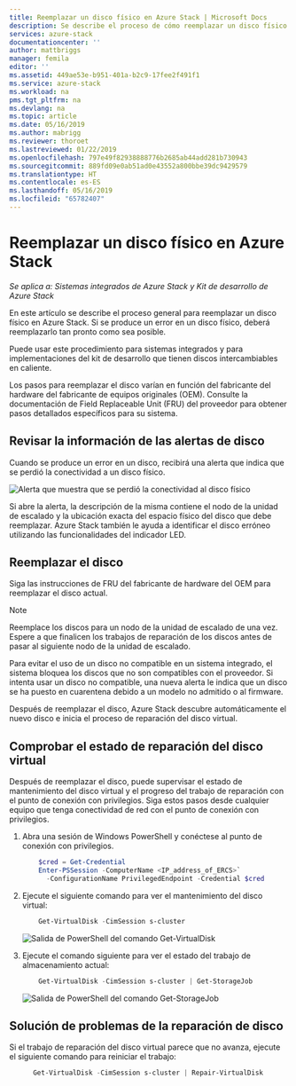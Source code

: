 ```yaml
---
title: Reemplazar un disco físico en Azure Stack | Microsoft Docs
description: Se describe el proceso de cómo reemplazar un disco físico en Azure Stack.
services: azure-stack
documentationcenter: ''
author: mattbriggs
manager: femila
editor: ''
ms.assetid: 449ae53e-b951-401a-b2c9-17fee2f491f1
ms.service: azure-stack
ms.workload: na
pms.tgt_pltfrm: na
ms.devlang: na
ms.topic: article
ms.date: 05/16/2019
ms.author: mabrigg
ms.reviewer: thoroet
ms.lastreviewed: 01/22/2019
ms.openlocfilehash: 797e49f82938888776b2685ab44add281b730943
ms.sourcegitcommit: 889fd09e0ab51ad0e43552a800bbe39dc9429579
ms.translationtype: HT
ms.contentlocale: es-ES
ms.lasthandoff: 05/16/2019
ms.locfileid: "65782407"
---
```

# <a name="replace-a-physical-disk-in-azure-stack"></a>Reemplazar un disco físico en Azure Stack

*Se aplica a: Sistemas integrados de Azure Stack y Kit de desarrollo de Azure Stack*

En este artículo se describe el proceso general para reemplazar un disco físico en Azure Stack. Si se produce un error en un disco físico, deberá reemplazarlo tan pronto como sea posible.

Puede usar este procedimiento para sistemas integrados y para implementaciones del kit de desarrollo que tienen discos intercambiables en caliente.

Los pasos para reemplazar el disco varían en función del fabricante del hardware del fabricante de equipos originales (OEM). Consulte la documentación de Field Replaceable Unit (FRU) del proveedor para obtener pasos detallados específicos para su sistema.

## <a name="review-disk-alert-information"></a>Revisar la información de las alertas de disco
Cuando se produce un error en un disco, recibirá una alerta que indica que se perdió la conectividad a un disco físico.

![Alerta que muestra que se perdió la conectividad al disco físico](media/azure-stack-replace-disk/DiskAlert.png)

Si abre la alerta, la descripción de la misma contiene el nodo de la unidad de escalado y la ubicación exacta del espacio físico del disco que debe reemplazar. Azure Stack también le ayuda a identificar el disco erróneo utilizando las funcionalidades del indicador LED.

## <a name="replace-the-disk"></a>Reemplazar el disco

Siga las instrucciones de FRU del fabricante de hardware del OEM para reemplazar el disco actual.

> [!note]
> Reemplace los discos para un nodo de la unidad de escalado de una vez. Espere a que finalicen los trabajos de reparación de los discos antes de pasar al siguiente nodo de la unidad de escalado.

Para evitar el uso de un disco no compatible en un sistema integrado, el sistema bloquea los discos que no son compatibles con el proveedor. Si intenta usar un disco no compatible, una nueva alerta le indica que un disco se ha puesto en cuarentena debido a un modelo no admitido o al firmware.

Después de reemplazar el disco, Azure Stack descubre automáticamente el nuevo disco e inicia el proceso de reparación del disco virtual.
 
## <a name="check-the-status-of-virtual-disk-repair"></a>Comprobar el estado de reparación del disco virtual
 
 Después de reemplazar el disco, puede supervisar el estado de mantenimiento del disco virtual y el progreso del trabajo de reparación con el punto de conexión con privilegios. Siga estos pasos desde cualquier equipo que tenga conectividad de red con el punto de conexión con privilegios.

1. Abra una sesión de Windows PowerShell y conéctese al punto de conexión con privilegios.
    ```powershell
        $cred = Get-Credential
        Enter-PSSession -ComputerName <IP_address_of_ERCS>`
          -ConfigurationName PrivilegedEndpoint -Credential $cred
    ``` 
  
2. Ejecute el siguiente comando para ver el mantenimiento del disco virtual:
    ```powershell
        Get-VirtualDisk -CimSession s-cluster
    ```
   ![Salida de PowerShell del comando Get-VirtualDisk](media/azure-stack-replace-disk/GetVirtualDiskOutput.png)

3. Ejecute el comando siguiente para ver el estado del trabajo de almacenamiento actual:
    ```powershell
        Get-VirtualDisk -CimSession s-cluster | Get-StorageJob
    ```
      ![Salida de PowerShell del comando Get-StorageJob](media/azure-stack-replace-disk/GetStorageJobOutput.png)

## <a name="troubleshoot-virtual-disk-repair"></a>Solución de problemas de la reparación de disco

Si el trabajo de reparación del disco virtual parece que no avanza, ejecute el siguiente comando para reiniciar el trabajo:
  ```powershell
        Get-VirtualDisk -CimSession s-cluster | Repair-VirtualDisk
  ``` 
